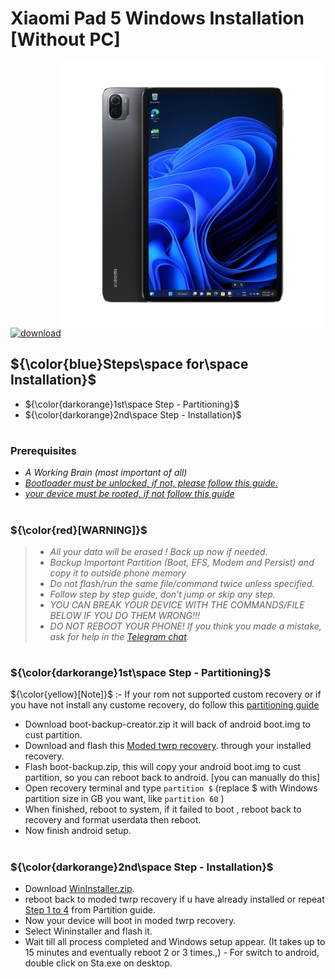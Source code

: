 # Xiaomi Pad 5 Windows Installation [Without PC]
<img align="right" src="nabu.png" width="425" alt="Windows 11 Running On A Xiaomi Pad 5">

[![download](https://github.com/Kumar-Jy/Windows-in-PocoF1-Without-PC/assets/20044626/3abc8b52-c5c6-4495-b623-d1312195d639)](https://youtu.be/e0fF1_bKQYE)
## ${\color{blue}Steps\space for\space Installation}$ 
- ${\color{darkorange}1st\space Step - Partitioning}$
- ${\color{darkorange}2nd\space Step - Installation}$
  
#
### Prerequisites
- _A Working Brain (most important of all)_
- [_Bootloader must be unlocked, if not, please follow this guide._](https://github.com/Misha803/Port-Windows-11-Xiaomi-Pad-5/blob/main/guide/English/Re-rooting-en.md)
- [_your device must be rooted, if not follow this guide_](https://github.com/Misha803/Port-Windows-11-Xiaomi-Pad-5/blob/main/guide/English/Re-rooting-en.md)
#
### ${\color{red}[WARNING]}$
> - _All your data will be erased ! Back up now if needed._
> - _Backup Important Partition (Boot, EFS, Modem and Persist) and copy it to outside phone memory_
> - _Do not flash/run the same file/command twice unless specified._
> - _Follow step by step guide, don't jump or skip any step._
> - _YOU CAN BREAK YOUR DEVICE WITH THE COMMANDS/FILE BELOW IF YOU DO THEM WRONG!!!_
> - _DO NOT REBOOT YOUR PHONE! If you think you made a mistake, ask for help in the [Telegram chat](https://t.me/WinInstaller)._
#

### **${\color{darkorange}1st\space Step - Partitioning}$**
${\color{yellow}[Note]}$ :- If your rom not supported custom recovery or if you have not install any custome recovery, do follow this [partitioning guide](partition.md)
- Download boot-backup-creator.zip it will back of android boot.img to cust partition.
- Download and flash this [Moded twrp recovery](https://mega.nz/file/czUjGI4Z#mrzauyw4Pa99bHfX16BD5NH9RUnxf3K9meYVn4EoFGo). through your installed recovery.
- Flash boot-backup.zip, this will copy your android boot.img to cust partition, so you can reboot back to android. [you can manually do this]
- Open recovery terminal and type `partition $` (replace $ with Windows partition size in GB you want, like `partition 60` )
- When finished, reboot to system, if it failed to boot , reboot back to recovery and format userdata then reboot.
- Now finish android setup.
#

### ${\color{darkorange}2nd\space Step - Installation}$
- Download [WinInstaller.zip](https://mega.nz/file/9mFiWSIL#2Kmy_Zg1nh0OvR1wId9my6LYFSXtzv-IAGzHz4ogrt8).
- reboot back to moded twrp recovery if u have already installed or repeat [Step 1 to 4](https://github.com/Kumar-Jy/Windows-in-NABU-Without-PC/edit/main/guide/Installation.md#colordarkorange1stspace-step---partitioning) from Partition guide.
- Now your device will boot in moded twrp recovery.
- Select Wininstaller and flash it.
- Wait till all process completed and Windows setup appear. (It takes up to 15 minutes and eventually reboot 2 or 3 times.,)
- For switch to android, double click on Sta.exe on desktop.
#

